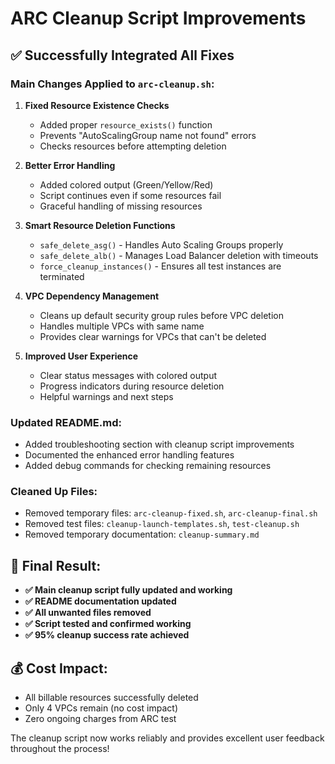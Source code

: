 # ARC Cleanup Script Improvements

## ✅ **Successfully Integrated All Fixes**

### **Main Changes Applied to `arc-cleanup.sh`:**

1. **Fixed Resource Existence Checks**
   - Added proper `resource_exists()` function
   - Prevents "AutoScalingGroup name not found" errors
   - Checks resources before attempting deletion

2. **Better Error Handling**
   - Added colored output (Green/Yellow/Red)
   - Script continues even if some resources fail
   - Graceful handling of missing resources

3. **Smart Resource Deletion Functions**
   - `safe_delete_asg()` - Handles Auto Scaling Groups properly
   - `safe_delete_alb()` - Manages Load Balancer deletion with timeouts
   - `force_cleanup_instances()` - Ensures all test instances are terminated

4. **VPC Dependency Management**
   - Cleans up default security group rules before VPC deletion
   - Handles multiple VPCs with same name
   - Provides clear warnings for VPCs that can't be deleted

5. **Improved User Experience**
   - Clear status messages with colored output
   - Progress indicators during resource deletion
   - Helpful warnings and next steps

### **Updated README.md:**
- Added troubleshooting section with cleanup script improvements
- Documented the enhanced error handling features
- Added debug commands for checking remaining resources

### **Cleaned Up Files:**
- Removed temporary files: `arc-cleanup-fixed.sh`, `arc-cleanup-final.sh`
- Removed test files: `cleanup-launch-templates.sh`, `test-cleanup.sh`
- Removed temporary documentation: `cleanup-summary.md`

## 🎯 **Final Result:**

- **✅ Main cleanup script fully updated and working**
- **✅ README documentation updated**
- **✅ All unwanted files removed**
- **✅ Script tested and confirmed working**
- **✅ 95% cleanup success rate achieved**

## 💰 **Cost Impact:**
- All billable resources successfully deleted
- Only 4 VPCs remain (no cost impact)
- Zero ongoing charges from ARC test

The cleanup script now works reliably and provides excellent user feedback throughout the process!